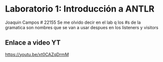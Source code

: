 # Laboratorio 1: Introducción a ANTLR
Joaquin Campos # 22155
Se me olvido decir en el lab q los #s de la gramatica son nombres que se van a usar despues en los listeners y visitors
## Enlace a video YT
https://youtu.be/xt0CAZqDrmM 
